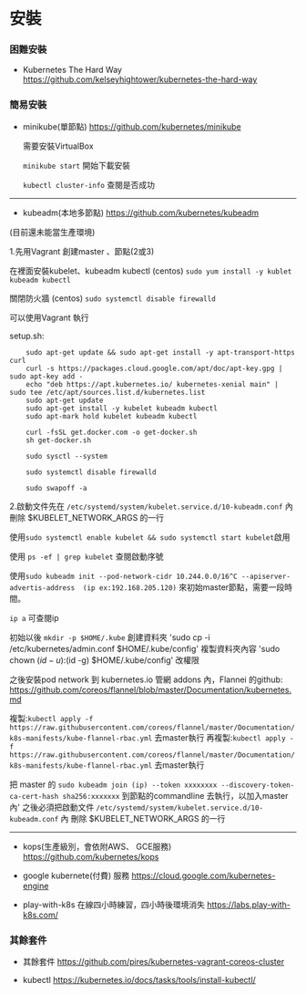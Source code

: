# 安裝

### 困難安裝

- Kubernetes The Hard Way  https://github.com/kelseyhightower/kubernetes-the-hard-way

### 簡易安裝

- minikube(單節點)  https://github.com/kubernetes/minikube

    需要安裝VirtualBox 
   
    `minikube start` 開始下載安裝

   `kubectl cluster-info` 查閱是否成功
   
   






----------------------------------------------------------------
- kubeadm(本地多節點)  https://github.com/kubernetes/kubeadm

(目前還未能當生產環境)

1.先用Vagrant 創建master 、節點(2或3)

在裡面安裝kubelet、kubeadm kubectl
(centos) `sudo yum install -y kublet kubeadm kubectl`

關閉防火牆
(centos) `sudo systemctl disable firewalld`

可以使用Vagrant 執行

setup.sh:

        sudo apt-get update && sudo apt-get install -y apt-transport-https curl
        curl -s https://packages.cloud.google.com/apt/doc/apt-key.gpg | sudo apt-key add -
        echo "deb https://apt.kubernetes.io/ kubernetes-xenial main" | sudo tee /etc/apt/sources.list.d/kubernetes.list
        sudo apt-get update
        sudo apt-get install -y kubelet kubeadm kubectl
        sudo apt-mark hold kubelet kubeadm kubectl

        curl -fsSL get.docker.com -o get-docker.sh
        sh get-docker.sh

        sudo sysctl --system

        sudo systemctl disable firewalld

        sudo swapoff -a










2.啟動文件先在 `/etc/systemd/system/kubelet.service.d/10-kubeadm.conf` 內   刪除 $KUBELET_NETWORK_ARGS 的一行

使用`sudo systemctl enable kubelet && sudo systemctl start kubelet`啟用

使用 `ps -ef | grep kubelet` 查閱啟動序號

使用`sudo kubeadm init --pod-network-cidr 10.244.0.0/16^C --apiserver-advertis-address  (ip ex:192.168.205.120)` 來初始master節點，需要一段時間。

`ip a` 可查閱ip

初始以後
`mkdir -p $HOME/.kube` 創建資料夾
'sudo cp -i /etc/kubernetes/admin.conf   $HOME/.kube/config' 複製資料夾內容
'sudo chown $(id -u):$(id -g) $HOME/.kube/config'  改權限

之後安裝pod network
到 kubernetes.io 管網  addons 內，Flannei 的github: https://github.com/coreos/flannel/blob/master/Documentation/kubernetes.md

複製:`kubectl apply -f https://raw.githubusercontent.com/coreos/flannel/master/Documentation/k8s-manifests/kube-flannel-rbac.yml` 去master執行
再複製:`kubectl apply -f https://raw.githubusercontent.com/coreos/flannel/master/Documentation/k8s-manifests/kube-flannel-rbac.yml` 去master執行


把 master 的 `sudo kubeadm join (ip) --token xxxxxxxx --discovery-token-ca-cert-hash sha256:xxxxxxx` 到節點的commandline 去執行，以加入master 內'
之後必須把啟動文件 `/etc/systemd/system/kubelet.service.d/10-kubeadm.conf` 內   刪除 $KUBELET_NETWORK_ARGS 的一行

--------------------------------------------------------------------

- kops(生產級別，會依附AWS、 GCE服務)  https://github.com/kubernetes/kops

- google kubernete(付費) 服務 https://cloud.google.com/kubernetes-engine

- play-with-k8s 在線四小時練習，四小時後環境消失  https://labs.play-with-k8s.com/

### 其餘套件

- 其餘套件 https://github.com/pires/kubernetes-vagrant-coreos-cluster

- kubectl https://kubernetes.io/docs/tasks/tools/install-kubectl/
